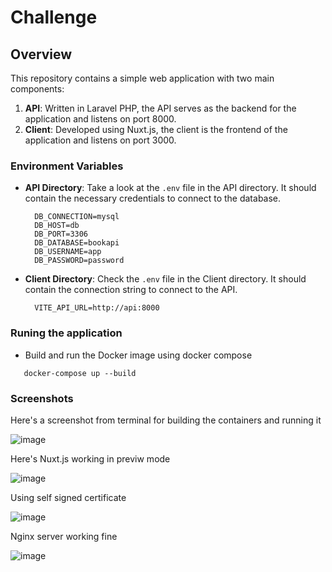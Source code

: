 # Challenge

## Overview

This repository contains a simple web application with two main components:

1. **API**: Written in Laravel PHP, the API serves as the backend for the application and listens on port 8000.
2. **Client**: Developed using Nuxt.js, the client is the frontend of the application and listens on port 3000.

### Environment Variables

- **API Directory**: Take a look at the `.env` file in the API directory. It should contain the necessary credentials to connect to the database.

  ```env
    DB_CONNECTION=mysql
    DB_HOST=db
    DB_PORT=3306
    DB_DATABASE=bookapi
    DB_USERNAME=app
    DB_PASSWORD=password
  ```

- **Client Directory**: Check the `.env` file in the Client directory. It should contain the connection string to connect to the API.

  ```env
    VITE_API_URL=http://api:8000
  ```
### Runing the application
     
  - Build and run the Docker image using docker compose
     
  ```env
     docker-compose up --build
  ```
      
### Screenshots 

  Here's a screenshot from terminal for building the containers and running it
  
  ![image](https://github.com/user-attachments/assets/3c412d84-0fc9-4fc8-8aaf-d174f23df848)


 Here's Nuxt.js working in previw mode
 
 ![image](https://github.com/user-attachments/assets/2b538880-0959-485e-b6aa-b332e1783a02)


 Using self signed certificate
 
 ![image](https://github.com/user-attachments/assets/4358448d-2c3f-4506-8832-cf0551da64af)


 Nginx server working fine
 
 ![image](https://github.com/user-attachments/assets/fc9b94d2-6c5a-4efa-ba1c-c2491b86deba)
